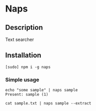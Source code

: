 # Naps 

## Description

Text searcher

## Installation

```
[sudo] npm i -g naps 
```

### Simple usage

```
echo "some sample" | naps sample
Present: sample (1)
```

```
cat sample.txt | naps sample --extract
```
